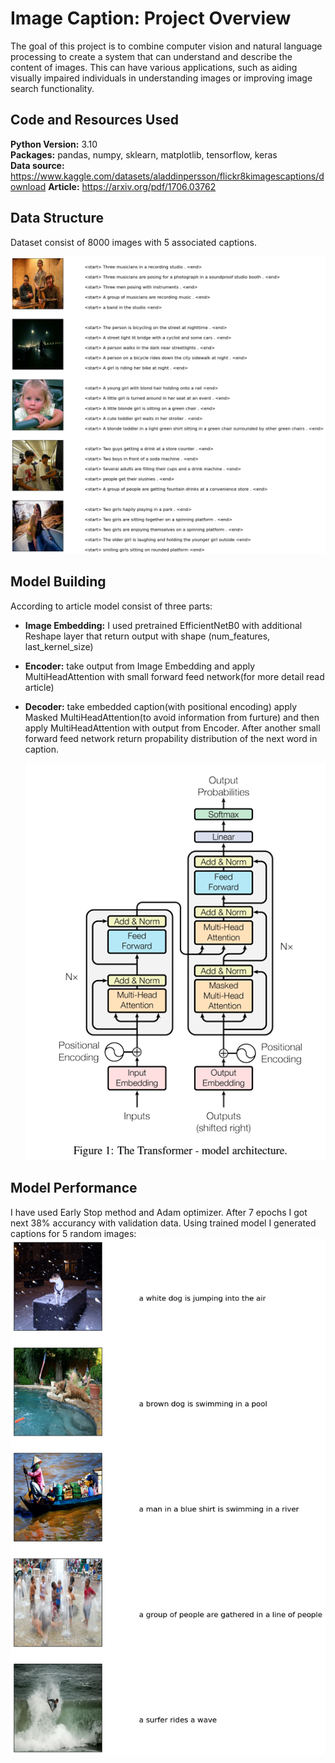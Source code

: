 # Image Caption: Project Overview 
The goal of this project is to combine computer vision and natural language processing to create a system that can understand and describe the content of images. This can have various applications, such as aiding visually impaired individuals in understanding images or improving image search functionality.

## Code and Resources Used 
**Python Version:** 3.10  
**Packages:** pandas, numpy, sklearn, matplotlib, tensorflow, keras  
**Data source:** https://www.kaggle.com/datasets/aladdinpersson/flickr8kimagescaptions/download
**Article:** https://arxiv.org/pdf/1706.03762

## Data Structure
Dataset consist of 8000 images with 5 associated captions.

![alt text](https://github.com/HalyshAnton/Image-Caption-with-Transformer/blob/main/data_visual.png)

## Model Building
According to article model consist of three parts:
* **Image Embedding:** I used pretrained EfficientNetB0 with additional Reshape layer that return output with shape (num_features, last_kernel_size)
* **Encoder:** take output from Image Embedding and apply MultiHeadAttention with small forward feed network(for more detail read article)
* **Decoder:** take embedded caption(with positional encoding) apply Masked MultiHeadAttention(to avoid information from furture) and then apply MultiHeadAttention with output from Encoder. After another small forward feed network return propability distribution of the next word in caption.

  ![alt text](https://github.com/HalyshAnton/Image-Caption-with-Transformer/blob/main/model_achitecture.png)

## Model Performance
I have used Early Stop method and Adam optimizer. After 7 epochs I got next 38% accurancy with validation data. Using trained model I generated captions for 5 random images:
![alt text](https://github.com/HalyshAnton/Image-Caption-with-Transformer/blob/main/predicted_captions.png)
